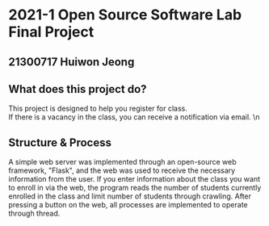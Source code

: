 # 2021-1 Open Source Software Lab Final Project

## 21300717 Huiwon Jeong

## What does this project do?
This project is designed to help you register for class.\
If there is a vacancy in the class, you can receive a notification via email. \n

## Structure & Process
A simple web server was implemented through an open-source web framework, "Flask", and the web was used to receive the necessary information from the user.
If you enter information about the class you want to enroll in via the web, the program reads the number of students currently enrolled in the class and limit number of students through crawling. After pressing a button on the web, all processes are implemented to operate through thread.
